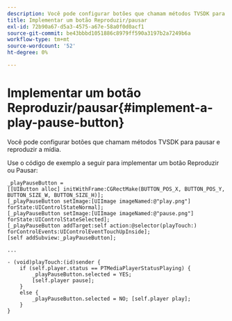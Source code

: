 ```yaml
---
description: Você pode configurar botões que chamam métodos TVSDK para pausar e reproduzir a mídia.
title: Implementar um botão Reproduzir/pausar
exl-id: 72b90a67-d5a3-4575-a67e-58a0f0d0acf1
source-git-commit: be43bbbd1051886c8979ff590a3197b2a7249b6a
workflow-type: tm+mt
source-wordcount: '52'
ht-degree: 0%

---
```


# Implementar um botão Reproduzir/pausar{#implement-a-play-pause-button}

Você pode configurar botões que chamam métodos TVSDK para pausar e reproduzir a mídia.

Use o código de exemplo a seguir para implementar um botão Reproduzir ou Pausar:

<!--<a id="example_BC2632D673FE451190A30A23145090D0"></a>-->

```
_playPauseButton =  
[[UIButton alloc] initWithFrame:CGRectMake(BUTTON_POS_X, BUTTON_POS_Y, BUTTON_SIZE_W, BUTTON_SIZE_H)]; 
[_playPauseButton setImage:[UIImage imageNamed:@"play.png"] forState:UIControlStateNormal];  
[_playPauseButton setImage:[UIImage imageNamed:@"pause.png"] forState:UIControlStateSelected]; 
[_playPauseButton addTarget:self action:@selector(playTouch:) forControlEvents:UIControlEventTouchUpInside]; 
[self addSubview:_playPauseButton]; 
 
... 
 
- (void)playTouch:(id)sender { 
    if (self.player.status == PTMediaPlayerStatusPlaying) { 
        _playPauseButton.selected = YES;  
        [self.player pause]; 
    } 
    else { 
        _playPauseButton.selected = NO; [self.player play]; 
    } 
} 
```
